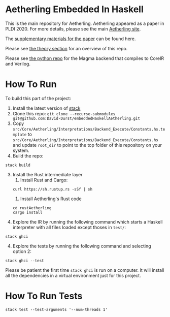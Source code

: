 # Aetherling Embedded In Haskell

This is the main repository for Aetherling. Aetherling appeared as a paper in PLDI 2020. For more details, please see the main [Aetherling site](https://aetherling.org).

The [supplementary materials for the paper](aetherling-supplementary.pdf) can be found here.

Please see [the theory section](theory/README.md) for an overview of this repo.

Please see [the python repo](https://github.com/David-Durst/aetherling) for the Magma
backend that compiles to CoreIR and Verilog.

# How To Run
To build this part of the project:
1. Install the latest version of [stack](https://docs.haskellstack.org/en/stable/README/)
2. Clone this repo: `git clone --recurse-submodules git@github.com:David-Durst/embeddedHaskellAetherling.git`
1. Copy `src/Core/Aetherling/Interpretations/Backend_Execute/Constants.hs.template` to `src/Core/Aetherling/Interpretations/Backend_Execute/Constants.hs` and update `root_dir` to point to the top folder of this repository on your system.
3. Build the repo:
```
stack build
```
3. Install the Rust intermediate layer
    1. Install Rust and Cargo:
    ```
    curl https://sh.rustup.rs -sSf | sh
    ```
    1. Install Aetherling's Rust code
    ```
    cd rustAetherling
    cargo install
    ```
3. Explore the IR by running the following command which starts a Haskell interpreter with all files loaded except thoses in `test/`:
```
stack ghci
```
4. Explore the tests by running the following command and selecting option 2:
```
stack ghci --test
```

Please be patient the first time `stack ghci` is run on a computer. 
It will install all the dependencies in a virtual environment just for this project.


# How To Run Tests
```
stack test --test-arguments '--num-threads 1'
```


